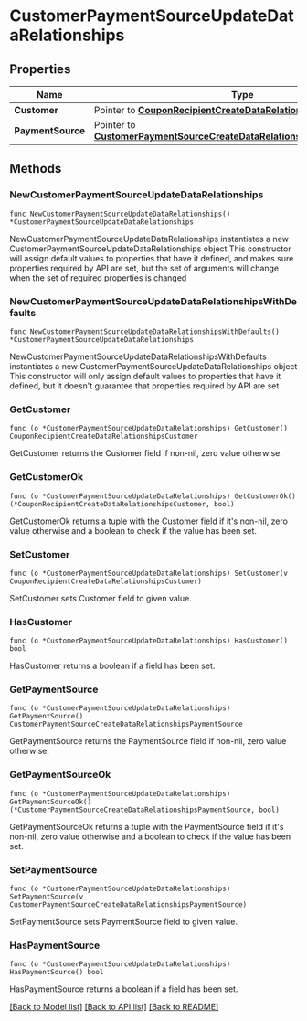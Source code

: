 # CustomerPaymentSourceUpdateDataRelationships

## Properties

Name | Type | Description | Notes
------------ | ------------- | ------------- | -------------
**Customer** | Pointer to [**CouponRecipientCreateDataRelationshipsCustomer**](CouponRecipientCreateDataRelationshipsCustomer.md) |  | [optional] 
**PaymentSource** | Pointer to [**CustomerPaymentSourceCreateDataRelationshipsPaymentSource**](CustomerPaymentSourceCreateDataRelationshipsPaymentSource.md) |  | [optional] 

## Methods

### NewCustomerPaymentSourceUpdateDataRelationships

`func NewCustomerPaymentSourceUpdateDataRelationships() *CustomerPaymentSourceUpdateDataRelationships`

NewCustomerPaymentSourceUpdateDataRelationships instantiates a new CustomerPaymentSourceUpdateDataRelationships object
This constructor will assign default values to properties that have it defined,
and makes sure properties required by API are set, but the set of arguments
will change when the set of required properties is changed

### NewCustomerPaymentSourceUpdateDataRelationshipsWithDefaults

`func NewCustomerPaymentSourceUpdateDataRelationshipsWithDefaults() *CustomerPaymentSourceUpdateDataRelationships`

NewCustomerPaymentSourceUpdateDataRelationshipsWithDefaults instantiates a new CustomerPaymentSourceUpdateDataRelationships object
This constructor will only assign default values to properties that have it defined,
but it doesn't guarantee that properties required by API are set

### GetCustomer

`func (o *CustomerPaymentSourceUpdateDataRelationships) GetCustomer() CouponRecipientCreateDataRelationshipsCustomer`

GetCustomer returns the Customer field if non-nil, zero value otherwise.

### GetCustomerOk

`func (o *CustomerPaymentSourceUpdateDataRelationships) GetCustomerOk() (*CouponRecipientCreateDataRelationshipsCustomer, bool)`

GetCustomerOk returns a tuple with the Customer field if it's non-nil, zero value otherwise
and a boolean to check if the value has been set.

### SetCustomer

`func (o *CustomerPaymentSourceUpdateDataRelationships) SetCustomer(v CouponRecipientCreateDataRelationshipsCustomer)`

SetCustomer sets Customer field to given value.

### HasCustomer

`func (o *CustomerPaymentSourceUpdateDataRelationships) HasCustomer() bool`

HasCustomer returns a boolean if a field has been set.

### GetPaymentSource

`func (o *CustomerPaymentSourceUpdateDataRelationships) GetPaymentSource() CustomerPaymentSourceCreateDataRelationshipsPaymentSource`

GetPaymentSource returns the PaymentSource field if non-nil, zero value otherwise.

### GetPaymentSourceOk

`func (o *CustomerPaymentSourceUpdateDataRelationships) GetPaymentSourceOk() (*CustomerPaymentSourceCreateDataRelationshipsPaymentSource, bool)`

GetPaymentSourceOk returns a tuple with the PaymentSource field if it's non-nil, zero value otherwise
and a boolean to check if the value has been set.

### SetPaymentSource

`func (o *CustomerPaymentSourceUpdateDataRelationships) SetPaymentSource(v CustomerPaymentSourceCreateDataRelationshipsPaymentSource)`

SetPaymentSource sets PaymentSource field to given value.

### HasPaymentSource

`func (o *CustomerPaymentSourceUpdateDataRelationships) HasPaymentSource() bool`

HasPaymentSource returns a boolean if a field has been set.


[[Back to Model list]](../README.md#documentation-for-models) [[Back to API list]](../README.md#documentation-for-api-endpoints) [[Back to README]](../README.md)


